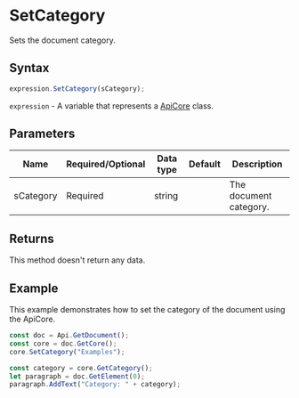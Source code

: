 # SetCategory

Sets the document category.

## Syntax

```javascript
expression.SetCategory(sCategory);
```

`expression` - A variable that represents a [ApiCore](../ApiCore.md) class.

## Parameters

| **Name** | **Required/Optional** | **Data type** | **Default** | **Description** |
| ------------- | ------------- | ------------- | ------------- | ------------- |
| sCategory | Required | string |  | The document category. |

## Returns

This method doesn't return any data.

## Example

This example demonstrates how to set the category of the document using the ApiCore.

```javascript editor-docx
const doc = Api.GetDocument();
const core = doc.GetCore();
core.SetCategory("Examples");

const category = core.GetCategory();
let paragraph = doc.GetElement(0);
paragraph.AddText("Category: " + category);

```

